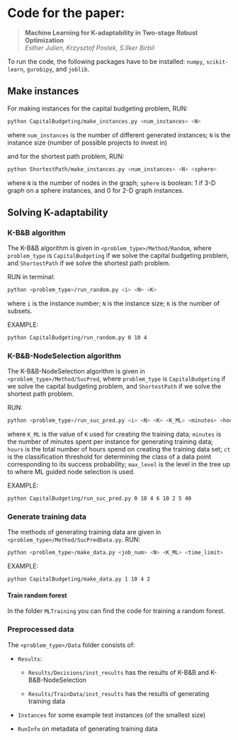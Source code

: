 # Code for the paper:
> **Machine Learning for K-adaptability in Two-stage Robust Optimization**  
> *Esther Julien, Krzysztof Postek, S.Ilker Birbil*

To run the code, the following packages have to be installed: `numpy`, `scikit-learn`,
`gurobipy`, and `joblib`.

## Make instances
For making instances for the capital budgeting problem, RUN: 
```bash
python CapitalBudgeting/make_instances.py <num_instances> <N> 
```
where `num_instances` is the number of different generated instances; `N` is the instance size (number of possible projects to invest in)

and for the shortest path problem, RUN: 
```bash
python ShortestPath/make_instances.py <num_instances> <N> <sphere>
```
where `N` is the number of nodes in the graph; `sphere` is boolean: 1 if 3-D graph on a sphere instances, and 0 for 2-D graph instances.

## Solving K-adaptability
### K-B&B algorithm
The K-B&B algorithm is given in ```<problem_type>/Method/Random```, where `problem_type` is `CapitalBudgeting` if 
we solve the capital budgeting problem, and `ShortestPath` if we solve the shortest path problem.

RUN in terminal:
```bash
python <problem_type>/run_random.py <i> <N> <K>
```
where `i` is the instance number; `N` is the instance size; `K` is the number of subsets.

EXAMPLE: 
```bash
python CapitalBudgeting/run_random.py 0 10 4
```

### K-B&B-NodeSelection algorithm
The K-B&B-NodeSelection algorithm is given in ```<problem_type>/Method/SucPred```, where `problem_type` is `CapitalBudgeting` if 
we solve the capital budgeting problem, and `ShortestPath` if we solve the shortest path problem.

RUN:
```bash
python <problem_type>/run_suc_pred.py <i> <N> <K> <K_ML> <minutes> <hours> <ct> <max_level>
```
where `K_ML` is the value of `K` used for creating the training data; `minutes` is the number of minutes spent per 
instance for generating training data; `hours` is the total  number of hours spend on creating the training data set;
`ct` is the classification threshold for determining the class of a data point corresponding to its success probability; 
`max_level` is the level in the tree up to where ML guided node selection is used.

EXAMPLE: 
```bash
python CapitalBudgeting/run_suc_pred.py 0 10 4 6 10 2 5 40
```

### Generate training data
The methods of generating training data are given in `<problem_type>/Method/SucPredData.py`.
RUN:
```bash
python <problem_type>/make_data.py <job_num> <N> <K_ML> <time_limit>
```

EXAMPLE:
```bash
python CapitalBudgeting/make_data.py 1 10 4 2
```


#### Train random forest
In the folder `MLTraining` you can find the code for training a random forest. 

### Preprocessed data

The `<problem_type>/Data` folder consists of:

- `Results`:

  - `Results/Decisions/inst_results` has the results of K-B&B and K-B&B-NodeSelection

  - `Results/TrainData/inst_results` has the results of generating training data

- `Instances` for some example test instances (of the smallest size)

- `RunInfo` on metadata of generating training data
